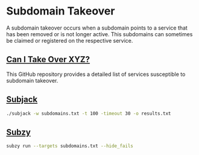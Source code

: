 # Subdomain Takeover

A subdomain takeover occurs when a subdomain points to a service that has been removed or is not longer active.  This subdomains can sometimes be claimed or registered on the respective service.

## [Can I Take Over XYZ?](https://github.com/EdOverflow/can-i-take-over-xyz)

This GitHub repository provides a detailed list of services susceptible to subdomain takeover.

## [Subjack](https://github.com/haccer/subjack)

```bash
./subjack -w subdomains.txt -t 100 -timeout 30 -o results.txt
```

## [Subzy](https://github.com/PentestPad/subzy)

```bash
subzy run --targets subdomains.txt --hide_fails
```

